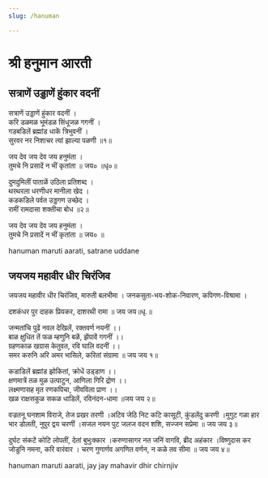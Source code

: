 ```yaml
---
slug: /hanuman

---
```

# श्री हनुमान आरती      
## सत्राणें उड्डाणें हुंकार वदनीं 


सत्राणें उड्डाणें हुंकार वदनीं ।<br />
करि डळमळ भूमंडळ सिंधूजळ गगनीं ।<br />
गडबडिलें ब्रह्मांड धाकें त्रिभुवनीं ।<br />
सुरवर नर निशाचर त्यां झाल्या पळणी ॥१॥

जय देव जय देव जय हनुमंता ।<br />
तुमचे नि प्रसादें न भीं कृतांता ॥ जय० ॥धृ०॥

दुमदुमिलीं पाताळें उठिला प्रतिशब्द ।<br />
थरथरला धरणीधर मानीला खेद ।<br />
कडकडिले पर्वत उड्डगण उच्छेद ।<br />
रामीं रामदासा शक्तीचा बोध ॥२॥

जय देव जय देव जय हनुमंता ।<br />
तुमचे नि प्रसादें न भीं कृतांता ॥ जय० ॥


<span class='index-text'> hanuman maruti aarati, satrane uddane</span>

## जयजय महावीर धीर चिरंजिव
जयजय महावीर धीर चिरंजिव, मारुती बलभीमा । जनकसुता-भय-शोक-निवारण, कपिगण-विश्रामा ।

दशकंधर पुर दाहक प्रियकर, दाशरथी रामा ॥ जय जय॥धृ.॥

जन्मतांचि पुढें नवल देखिलें, रक्‍तवर्ण नयनीं ।।<br />
बाळ क्षुधित तें फळ म्हणुनि बळें, झेंपावें गगनीं ।।<br />
ग्रहणकाळ खग्रास केतुवत, रवि घालि वदनीं ।।<br />
समर करुनि अरि अमर भासिले, करितां संग्रामा ॥ जय जय १॥

कडाडिलें ब्रह्मांड झोकितां, क्रोधें उड्‌डाण ।।<br />
क्षणमात्रें तळ मुळ उत्पाटुन, आणिला गिरि द्रोण ।।<br />
लक्ष्मणासह मृत रणकपिचा, जीवविला प्राण ।।<br />
खळ राक्षसकुळ सकळ धाडिलें, रविनंदन-धामा ॥जय जय २॥

वज्रतनू घनशाम विराजे, तेज प्रखर तरणी ।अटिव जेठि निट कटि कासूटी, कुंडलेंदु करणी ।मुगुट गळा हार भार डोलती, नुपुर द्वय चरणीं ।सजल नयन पुट जलज वदन शशि, सज्जन सप्रेमा ॥ जय जय ३॥

दुर्घट संकटें कोटि लोपतीं, देतां बुभुःक्कार ।करुणासागर नत जनिं वागवि, ब्रीद अहंकार ।विष्णुदास कर जोडुनि नमना, करि वारंवार । चरण गुणार्णव अगणित वर्णन, न कळे तव सीमा ॥ जय जय ४॥

<span class='index-text'> hanuman maruti aarati, jay jay mahavir dhir chirnjiv</span>
